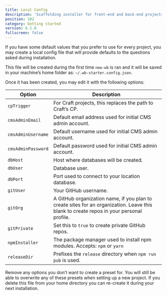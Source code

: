 ```yaml
---
title: Local Config
description: 'Scaffolding installer for front-end and back-end projects.'
position: 102
category: Getting started
version: 6.1.0
fullscreen: false
---
```


If you have some default values that you prefer to use for every project, you may create a local config file that will provide defaults to the questions asked during installation.

This file will be created during the first time `new-wb` is ran and it will be saved in your machine’s home folder as: `~/.wb-starter.config.json`.

Once it has been created, you may edit it with the following options:

| Option | Description |
| --- | --- |
| `cpTrigger` | For Craft projects, this replaces the path to Craft’s CP. |
| `cmsAdminEmail` | Default email address used for initial CMS admin account. |
| `cmsAdminUsername` | Default username used for initial CMS admin account. |
| `cmsAdminPassword` | Default password used for initial CMS admin account. |
| `dbHost` | Host where databases will be created. |
| `dbUser` | Database user. |
| `dbPort` | Port used to connect to your location database. |
| `gitUser` | Your GitHub username. |
| `gitOrg` | A GitHub organization name, if you plan to create sites for an organization. Leave this blank to create repos in your personal profile. |
| `gitPrivate` | Set this to `true` to create private GitHub repos. |
| `npmInstaller` | The package manager used to install npm modules. Accepts: `npm` or `yarn` |
| `releaseDir` | Prefixes the `release` directory when `npm run pub` is used. |

Remove any options you don’t want to create a preset for. You will still be able to overwrite any of these presets when setting up a new project. If you delete this file from your home directory you can re-create it during your next installation.